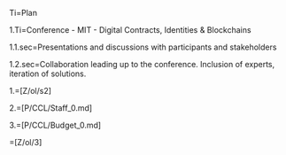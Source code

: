 Ti=Plan

1.Ti=Conference - MIT - Digital Contracts, Identities & Blockchains

1.1.sec=Presentations and discussions with participants and stakeholders

1.2.sec=Collaboration leading up to the conference. Inclusion of experts, iteration of solutions.

1.=[Z/ol/s2]

2.=[P/CCL/Staff_0.md]

3.=[P/CCL/Budget_0.md]

=[Z/ol/3]
